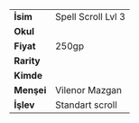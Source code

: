 |  |  |  
|---|---|  
| **İsim** | Spell Scroll Lvl 3|  
| **Okul** | |  
| **Fiyat** | 250gp|  
| **Rarity** | |  
| **Kimde** | |  
| **Menşei** | Vilenor Mazgan|  
| **İşlev** | Standart scroll|  
